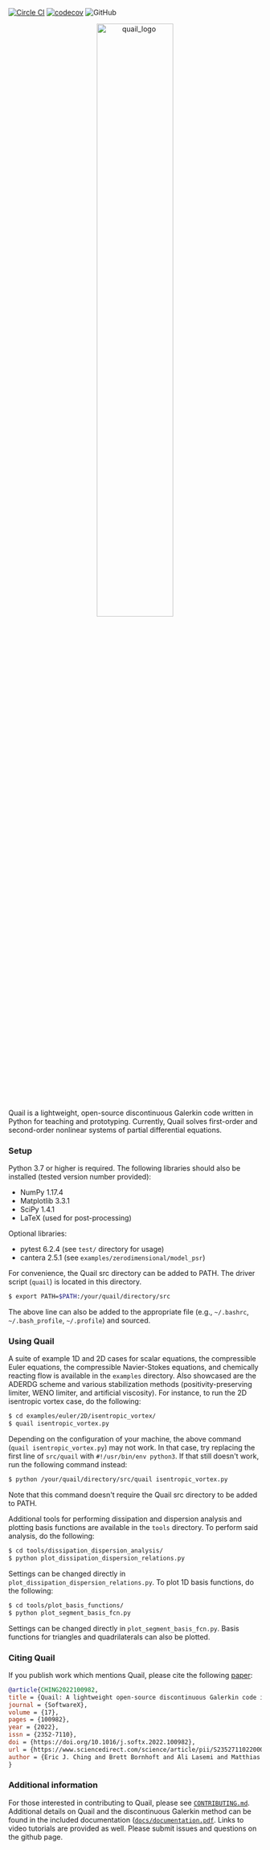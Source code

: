 [![Circle CI](https://circleci.com/gh/IhmeGroup/quail.svg?style=shield&circle-token=339239199ddbaf2fd8c1e460931e47b792a13389)](https://circleci.com/gh/IhmeGroup/quail)
[![codecov](https://codecov.io/gh/IhmeGroup/quail/branch/main/graph/badge.svg?token=207AUO9T3V)](https://codecov.io/gh/IhmeGroup/quail)
![GitHub](https://img.shields.io/github/license/IhmeGroup/quail)
<!-- [![GitHub issues](https://img.shields.io/github/issues/IhmeGroup/quail.svg)](https://github.com/IhmeGroup/quail/issues) -->

<p align="center">
  <a href="https://github.com/IhmeGroup/quail"><img alt="quail_logo" src="https://user-images.githubusercontent.com/55554103/99025045-c0ddb780-251c-11eb-9cdb-0bed0269b434.png" width="55%"></a>
</p>

<!-- <p align="center">
  <a href="https://github.com/IhmeGroup/quail"><img alt="quail_logo" src="https://user-images.githubusercontent.com/55554103/144659118-99e88718-694f-412f-9a63-565aacb19cfd.png" width="55%"></a>
</p> -->

Quail is a lightweight, open-source discontinuous Galerkin code written in Python for teaching and prototyping. Currently, Quail solves first-order and second-order nonlinear systems of partial differential equations.

### Setup
Python 3.7 or higher is required. The following libraries should also be installed (tested version number provided):
  - NumPy 1.17.4
  - Matplotlib 3.3.1
  - SciPy 1.4.1
  - LaTeX (used for post-processing)

Optional libraries:
  - pytest 6.2.4 (see `test/` directory for usage)
  - cantera 2.5.1 (see `examples/zerodimensional/model_psr`) 

For convenience, the Quail src directory can be added to PATH. The driver script (`quail`) is located in this directory.
```sh
$ export PATH=$PATH:/your/quail/directory/src
```
The above line can also be added to the appropriate file (e.g., `~/.bashrc`, `~/.bash_profile`, `~/.profile`) and sourced.


### Using Quail 
A suite of example 1D and 2D cases for scalar equations, the compressible Euler equations, the compressible Navier-Stokes equations, and chemically reacting flow is available in the `examples` directory. Also showcased are the ADERDG scheme and various stabilization methods (positivity-preserving limiter, WENO limiter, and artificial viscosity). For instance, to run the 2D isentropic vortex case, do the following:
```sh
$ cd examples/euler/2D/isentropic_vortex/
$ quail isentropic_vortex.py
```
Depending on the configuration of your machine, the above command (`quail isentropic_vortex.py`) may not work. In that case, try replacing the first line of `src/quail` with `#!/usr/bin/env python3`. If that still doesn't work, run the following command instead:
```sh
$ python /your/quail/directory/src/quail isentropic_vortex.py
```
Note that this command doesn't require the Quail src directory to be added to PATH.

Additional tools for performing dissipation and dispersion analysis and plotting basis functions are available in the `tools` directory. To perform said analysis, do the following:
```sh
$ cd tools/dissipation_dispersion_analysis/
$ python plot_dissipation_dispersion_relations.py 
```
Settings can be changed directly in `plot_dissipation_dispersion_relations.py`.
To plot 1D basis functions, do the following:
```sh
$ cd tools/plot_basis_functions/
$ python plot_segment_basis_fcn.py  
```
Settings can be changed directly in `plot_segment_basis_fcn.py`. Basis functions for triangles and quadrilaterals can also be plotted.

### Citing Quail

If you publish work which mentions Quail, please cite the following [paper](https://authors.elsevier.com/sd/article/S235271102200005X):

````BibTex
@article{CHING2022100982,
title = {Quail: A lightweight open-source discontinuous Galerkin code in Python for teaching and prototyping},
journal = {SoftwareX},
volume = {17},
pages = {100982},
year = {2022},
issn = {2352-7110},
doi = {https://doi.org/10.1016/j.softx.2022.100982},
url = {https://www.sciencedirect.com/science/article/pii/S235271102200005X},
author = {Eric J. Ching and Brett Bornhoft and Ali Lasemi and Matthias Ihme},
}
````

### Additional information
For those interested in contributing to Quail, please see [`CONTRIBUTING.md`](https://github.com/IhmeGroup/quail/blob/main/CONTRIBUTING.md). Additional details on Quail and the discontinuous Galerkin method can be found in the included documentation ([`docs/documentation.pdf`](https://github.com/IhmeGroup/quail/blob/main/docs/documentation.pdf). Links to video tutorials are provided as well. Please submit issues and questions on the github page.
